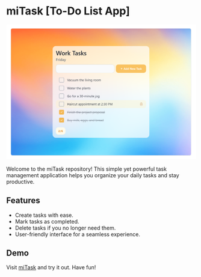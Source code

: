 # miTask [To-Do List App]

![miTask Demo](public/demo.png)

Welcome to the miTask repository! This simple yet powerful task management application helps you organize your daily tasks and stay productive.

## Features

-   Create tasks with ease.
-   Mark tasks as completed.
-   Delete tasks if you no longer need them.
-   User-friendly interface for a seamless experience.

## Demo

Visit [miTask](https://mitask-to-do-list-app.vercel.app/) and try it out.
Have fun!
